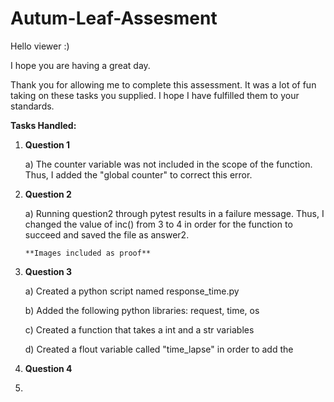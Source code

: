 # Autum-Leaf-Assesment

Hello viewer :)

I hope you are having a great day.

Thank you for allowing me to complete this assessment.
It was a lot of fun taking on these tasks you supplied.
I hope I have fulfilled them to your standards. 

**Tasks Handled:**
1)  **Question 1**

    a)  The counter variable was not included in the scope of the function.
      Thus, I added the "global counter" to correct this error.

2)  **Question 2**

    a)  Running question2 through pytest results in a failure message.
        Thus, I changed the value of inc() from 3 to 4 in order for the function to succeed and saved the file as answer2.
        
        **Images included as proof**

3)  **Question 3**

    a)  Created a python script named response_time.py
    
    b)  Added the following python libraries: request, time, os
    
    c)  Created a function that takes a int and a str variables
    
    d)  Created a flout variable called "time_lapse" in order to add the 
    

4)  **Question 4**


5)  
